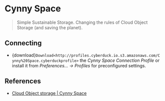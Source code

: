 Cynny Space
====

> Simple Sustainable Storage. Changing the rules of Cloud Object Storage (and saving the planet).

## Connecting

- {download}`Download<http://profiles.cyberduck.io.s3.amazonaws.com/Cynny%20Space.cyberduckprofile>` the *Cynny Space Connection Profile* or install it from *Preferences… → Profiles* for preconfigured settings.

## References

- [Cloud Object storage | Cynny Space](https://www.theswarm.co/)